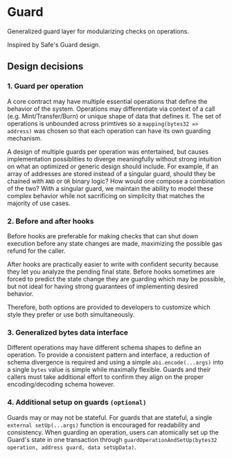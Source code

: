 # Guard

Generalized guard layer for modularizing checks on operations. 

Inspired by Safe's Guard design.

## Design decisions

### 1. Guard per operation

A core contract may have multiple essential operations that define the behavior of the system. Operations may differentiate via context of a call (e.g. Mint/Transfer/Burn) or unique shape of data that defines it. The set of operations is unbounded across primtives so a `mapping(bytes32 => address)` was chosen so that each operation can have its own guarding mechanism.

A design of multiple guards per operation was entertained, but causes implementation possiblities to diverge meaningfully without strong intuition on what an optimized or generic design should include. For example, if an array of addresses are stored instead of a singular guard, should they be chained with `AND` or `OR` binary logic? How would one compose a combination of the two? With a singular guard, we maintain the ability to model these complex behavior while not sacrificing on simplicity that matches the majority of use cases.

### 2. Before and after hooks

Before hooks are preferable for making checks that can shut down execution before any state changes are made, maximizing the possible gas refund for the caller.

After hooks are practically easier to write with confident security because they let you analyze the pending final state. Before hooks sometimes are forced to predict the state change they are guarding which may be possible, but not ideal for having strong guarantees of implementing desired behavior.

Therefore, both options are provided to developers to customize which style they prefer or use both simultaneously.

### 3. Generalized bytes data interface

Different operations may have different schema shapes to define an operation. To provide a consistent pattern and interface, a reduction of schema divergence is required and using a simple `abi.encode(...args)` into a single `bytes` value is simple while maximally flexible. Guards and their callers must take additional effort to confirm they align on the proper encoding/decoding schema however.

### 4. Additional setup on guards `(optional)`

Guards may or may not be stateful. For guards that are stateful, a single `external setUp(...args)` function is encouraged for readability and consistency. When guarding an operation, users can atomically set up the Guard's state in one transaction through `guardOperationAndSetUp(bytes32 operation, address guard, data setUpData)`.
